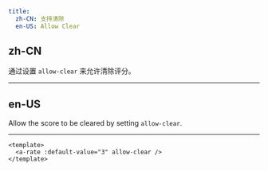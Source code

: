 ```yaml
title:
  zh-CN: 支持清除
  en-US: Allow Clear
```

## zh-CN

通过设置 `allow-clear` 来允许清除评分。

---

## en-US

Allow the score to be cleared by setting `allow-clear`.

---

```vue
<template>
  <a-rate :default-value="3" allow-clear />
</template>
```
